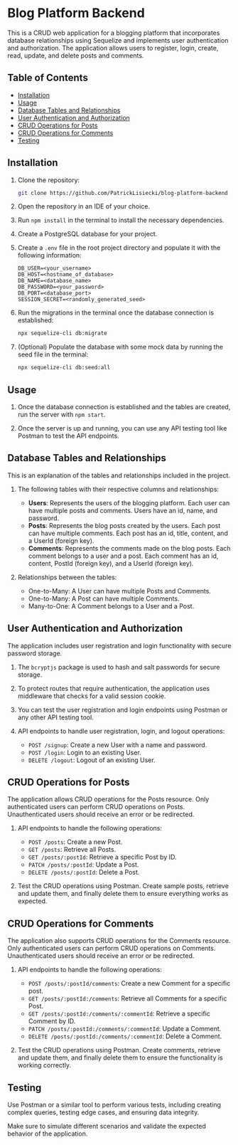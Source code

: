 # Blog Platform Backend

This is a CRUD web application for a blogging platform that incorporates database relationships
using Sequelize and implements user authentication and authorization. The application allows users
to register, login, create, read, update, and delete posts and comments.

## Table of Contents

-   [Installation](#installation)
-   [Usage](#usage)
-   [Database Tables and Relationships](#database-tables-and-relationships)
-   [User Authentication and Authorization](#user-authentication-and-authorization)
-   [CRUD Operations for Posts](#crud-operations-for-posts)
-   [CRUD Operations for Comments](#crud-operations-for-comments)
-   [Testing](#testing)

## Installation

1. Clone the repository:

    ```bash
    git clone https://github.com/PatrickLisiecki/blog-platform-backend
    ```

2. Open the repository in an IDE of your choice.

3. Run `npm install` in the terminal to install the necessary dependencies.

4. Create a PostgreSQL database for your project.

5. Create a `.env` file in the root project directory and populate it with the following
   information:

    ```env
    DB_USER=<your_username>
    DB_HOST=<hostname_of_database>
    DB_NAME=<database_name>
    DB_PASSWORD=<your_password>
    DB_PORT=<database_port>
    SESSION_SECRET=<randomly_generated_seed>
    ```

6. Run the migrations in the terminal once the database connection is established:

    ```bash
    npx sequelize-cli db:migrate
    ```

7. (Optional) Populate the database with some mock data by running the seed file in the terminal:

    ```bash
    npx sequelize-cli db:seed:all
    ```

## Usage

1. Once the database connection is established and the tables are created, run the server with
   ```npm start```.

2. Once the server is up and running, you can use any API testing tool like Postman to test the API
   endpoints.

## Database Tables and Relationships

This is an explanation of the tables and relationships included in the project.

1. The following tables with their respective columns and relationships:

    - **Users**: Represents the users of the blogging platform. Each user can have multiple posts
      and comments. Users have an id, name, and password.
    - **Posts**: Represents the blog posts created by the users. Each post can have multiple
      comments. Each post has an id, title, content, and a UserId (foreign key).
    - **Comments**: Represents the comments made on the blog posts. Each comment belongs to a user
      and a post. Each comment has an id, content, PostId (foreign key), and a UserId (foreign key).

2. Relationships between the tables:
    - One-to-Many: A User can have multiple Posts and Comments.
    - One-to-Many: A Post can have multiple Comments.
    - Many-to-One: A Comment belongs to a User and a Post.

## User Authentication and Authorization

The application includes user registration and login functionality with secure password storage.

1. The ```bcryptjs``` package is used to hash and salt passwords for secure storage.
2. To protect routes that require authentication, the application uses middleware that checks for a
   valid session cookie.
3. You can test the user registration and login endpoints using Postman or any other API testing
   tool.
4. API endpoints to handle user registration, login, and logout operations:
   
   - ```POST /signup```: Create a new User with a name and password.
   - ```POST /login```: Login to an existing User.
   - ```DELETE /logout```: Logout of an existing User.

## CRUD Operations for Posts

The application allows CRUD operations for the Posts resource. Only authenticated users can perform
CRUD operations on Posts. Unauthenticated users should receive an error or be redirected.

1. API endpoints to handle the following operations:
   
    - ```POST /posts```: Create a new Post.
    - ```GET /posts```: Retrieve all Posts.
    - ```GET /posts/:postId```: Retrieve a specific Post by ID.
    - ```PATCH /posts/:postId```: Update a Post.
    - ```DELETE /posts/:postId```: Delete a Post.

2. Test the CRUD operations using Postman. Create sample posts, retrieve and update them, and
    finally delete them to ensure everything works as expected.

## CRUD Operations for Comments

The application also supports CRUD operations for the Comments resource. Only authenticated users
can perform CRUD operations on Comments. Unauthenticated users should receive an error or be
redirected.

1. API endpoints to handle the following operations:
   
    - ```POST /posts/:postId/comments```: Create a new Comment for a specific post.
    - ```GET /posts/:postId:/comments```: Retrieve all Comments for a specific Post.
    - ```GET /posts/:postId:/comments/:commentId```: Retrieve a specific Comment by ID.
    - ```PATCH /posts/:postId:/comments/:commentId```: Update a Comment.
    - ```DELETE /posts/:postId:/comments/:commentId```: Delete a Comment.

2. Test the CRUD operations using Postman. Create comments, retrieve and update them, and finally
   delete them to ensure the functionality is working correctly.

## Testing

Use Postman or a similar tool to perform various tests, including creating complex queries, testing
edge cases, and ensuring data integrity.

Make sure to simulate different scenarios and validate the expected behavior of the application.
